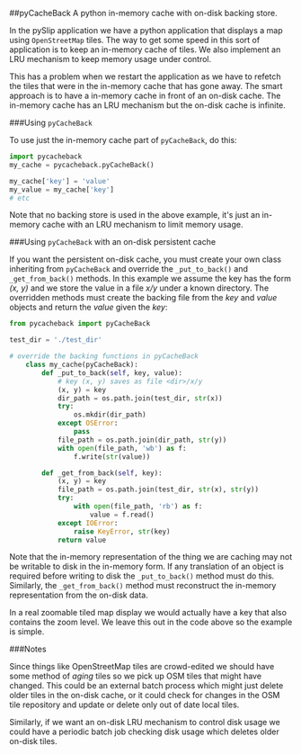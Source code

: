 ##pyCacheBack
A python in-memory cache with on-disk backing store.

In the pySlip application we have a python application that displays a map
using `OpenStreetMap` tiles.  The way to get some speed in this sort of
application is to keep an in-memory cache of tiles.  We also implement an
LRU mechanism to keep memory usage under control.

This has a problem when we restart the application as we have to refetch
the tiles that were in the in-memory cache that has gone away.  The smart
approach is to have a in-memory cache in front of an on-disk cache.  The
in-memory cache has an LRU mechanism but the on-disk cache is infinite.

###Using `pyCacheBack`

To use just the in-memory cache part of `pyCacheBack`, do this:
``` python
import pycacheback
my_cache = pycacheback.pyCacheBack()

my_cache['key'] = 'value'
my_value = my_cache['key']
# etc
```

Note that no backing store is used in the above example, it's just an in-memory
cache with an LRU mechanism to limit memory usage.

###Using `pyCacheBack` with an on-disk persistent cache

If you want the persistent on-disk cache, you must create your own class
inheriting from `pyCacheBack` and override the `_put_to_back()` and
`_get_from_back()` methods.  In this example we assume the key has the form
_(x, y)_ and we store the value in a file _x/y_ under a known directory.
The overridden methods must create the backing file from the _key_ and _value_
objects and return the _value_ given the _key_:

``` python
from pycacheback import pyCacheBack

test_dir = './test_dir'

# override the backing functions in pyCacheBack
    class my_cache(pyCacheBack):
        def _put_to_back(self, key, value):
            # key (x, y) saves as file <dir>/x/y
            (x, y) = key
            dir_path = os.path.join(test_dir, str(x))
            try:
                os.mkdir(dir_path)
            except OSError:
                pass
            file_path = os.path.join(dir_path, str(y))
            with open(file_path, 'wb') as f:
                f.write(str(value))

        def _get_from_back(self, key):
            (x, y) = key
            file_path = os.path.join(test_dir, str(x), str(y))
            try:
                with open(file_path, 'rb') as f:
                    value = f.read()
            except IOError:
                raise KeyError, str(key)
            return value
```

Note that the in-memory representation of the thing we are caching may not be
writable to disk in the in-memory form.  If any translation of an object is
required before writing to disk the `_put_to_back()` method must do this.
Similarly, the `_get_from_back()` method must reconstruct the in-memory
representation from the on-disk data.

In a real zoomable tiled map display we would actually have a key that also
contains the zoom level.  We leave this out in the code above so the example
is simple.

###Notes

Since things like OpenStreetMap tiles are crowd-edited we should have some
method of *aging* tiles so we pick up OSM tiles that might have changed.
This could be an external batch process which might just delete older tiles
in the on-disk cache, or it could check for changes in the OSM tile repository
and update or delete only out of date local tiles.

Similarly, if we want an on-disk LRU mechanism to control disk usage we
could have a periodic batch job checking disk usage which deletes older on-disk
tiles.
